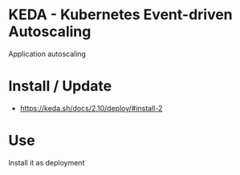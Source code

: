 # KEDA - Kubernetes Event-driven Autoscaling

Application autoscaling

# Install / Update

- https://keda.sh/docs/2.10/deploy/#install-2

# Use 

Install it as deployment